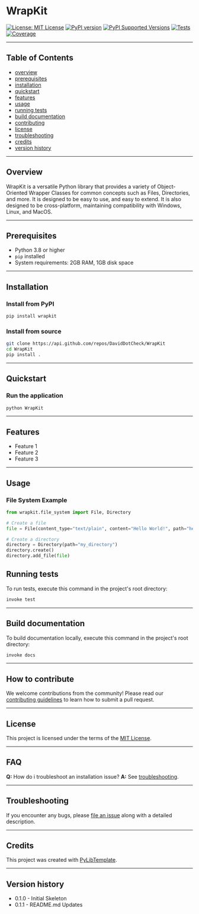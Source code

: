 # WrapKit

[![License: MIT License](https://img.shields.io/badge/license-MIT-blue.svg)](http://opensource.org/licenses/MIT)
[![PyPI version](https://badge.fury.io/py/wrapkit.svg)](https://badge.fury.io/py/wrapkit)
[![PyPI Supported Versions](https://img.shields.io/pypi/pyversions/wrapkit.svg)](https://pypi.org/project/wrapkit)
[![Tests](https://github.com/DavidDotCheck/WrapKit/actions/workflows/test-matrix.yml/badge.svg)](https://github.com/DavidDotCheck/WrapKit/actions/workflows/test-matrix.yml)
[![Coverage](https://github.com/DavidDotCheck/WrapKit/actions/workflows/test-coverage.yml/badge.svg)](https://github.com/DavidDotCheck/WrapKit/actions/workflows/test-coverage.yml)

---
## Table of Contents

- [overview](#overview)
- [prerequisites](#prerequisites)
- [installation](#installation)
- [quickstart](#quickstart)
- [features](#features)
- [usage](#usage)
- [running tests](#running-tests)
- [build documentation](#build-documentation)
- [contributing](#contributing)
- [license](#license)
- [troubleshooting](#troubleshooting)
- [credits](#credits)
- [version history](#version-history)

---
## Overview

WrapKit is a versatile Python library that provides a variety of Object-Oriented Wrapper Classes for common concepts such as Files, Directories, and more. 
It is designed to be easy to use, and easy to extend. It is also designed to be cross-platform, maintaining compatibility with Windows, Linux, and MacOS.

---
## Prerequisites

- Python 3.8 or higher
- `pip` installed
- System requirements: 2GB RAM, 1GB disk space
---
## Installation

### Install from PyPI

```bash
pip install wrapkit
```

### Install from source

```bash
git clone https://api.github.com/repos/DavidDotCheck/WrapKit
cd WrapKit
pip install .
```
---
## Quickstart

### Run the application

```bash
python WrapKit
```
---
## Features

- Feature 1
- Feature 2
- Feature 3
---
## Usage

### File System Example
  
  ```python
  from wrapkit.file_system import File, Directory

  # Create a file
  file = File(content_type="text/plain", content="Hello World!", path="hello.txt")

  # Create a directory
  directory = Directory(path="my_directory")
  directory.create()
  directory.add_file(file)
  ```

## Running tests

To run tests, execute this command in the project's root directory:

```bash
invoke test
```
---
## Build documentation

To build documentation locally, execute this command in the project's root directory:

```bash
invoke docs
```
---
## How to contribute

We welcome contributions from the community! Please read our [contributing guidelines](CONTRIBUTING.md) to learn how to submit a pull request.

---
## License

This project is licensed under the terms of the [MIT License](LICENSE).

---
## FAQ

**Q:** How do i troubleshoot an installation issue?
**A:** See [troubleshooting](#troubleshooting).

---
## Troubleshooting

If you encounter any bugs, please [file an issue](https://api.github.com/repos/DavidDotCheck/WrapKit/issues) along with a detailed description.

---
## Credits

This project was created with [PyLibTemplate](https://github.com/DavidDotCheck/py-lib-template).

---
## Version history

- 0.1.0 - Initial Skeleton
- 0.1.1 - README.md Updates
